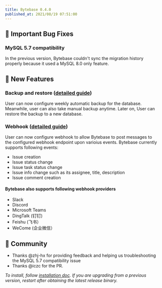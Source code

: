 ```yaml
---
title: Bytebase 0.4.0
published_at: 2021/08/19 07:51:00
---
```


## 🐞 Important Bug Fixes

### MySQL 5.7 compatibility

In the previous version, Bytebase couldn't sync the migration history properly because it used a MySQL 8.0 only feature.

## 🚀 New Features

### Backup and restore ([detailed guide](https://docs.bytebase.com/docs/disaster-recovery/backup/))

User can now configure weekly automatic backup for the database. Meanwhile, user can also take manual backup anytime. Later on, User can restore the backup to a new database.

### Webhook ([detailed guide](https://docs.bytebase.com/use-bytebase/webhook-integration))

User can now configure webhook to allow Bytebase to post messages to the configured webhook endpoint upon varioius events. Bytebase currently supports following events:

- Issue creation
- Issue status change
- Issue task status change
- Issue info change such as its assignee, title, description
- Issue comment creation

#### Bytebase also supports following webhook providers

- Slack
- Discord
- Microsoft Teams
- DingTalk (钉钉)
- Feishu (飞书）
- WeCome (企业微信）

## 🎠 Community

- Thanks @zhj-hx for providing feedback and helping us troubleshooting the MySQL 5.7 compatibility issue
- Thanks @iczc for the PR.

_To install, follow [installation doc](/docs/get-started/install/overview). If you are upgrading from a previous version, restart after obtaining the latest release binary._

